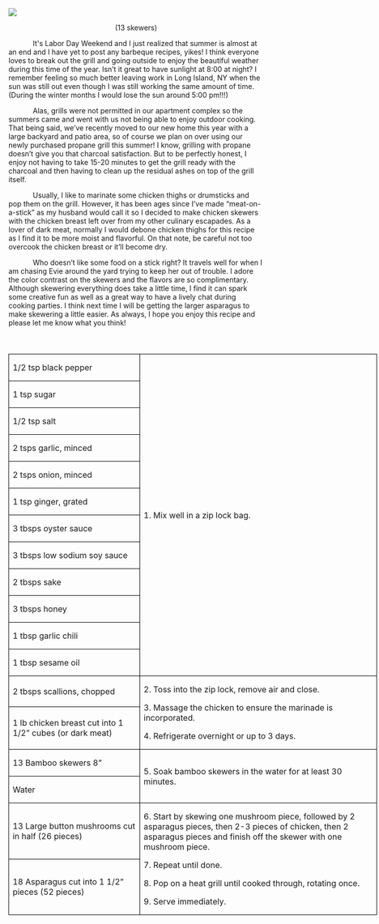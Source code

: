 ![](images/2015/Sep/20150607-20150607-DSC_3770.jpg)

<p align=center style='text-align:center'><span>(13 skewers)</span></p>

<p style='text-indent:.5in'><span>It's Labor Day Weekend and I
just realized that summer is almost at an end and I have yet to post any
barbeque recipes, yikes! I think everyone loves to break out the grill and
going outside to enjoy the beautiful weather during this time of the year.
Isn’t it great to have sunlight at 8:00 at night? I remember feeling so much
better leaving work in Long Island, NY when the sun was still out even though I
was still working the same amount of time. (During the winter months I would lose
the sun around 5:00 pm!!!) </span></p>

<p style='text-indent:.5in'><span>Alas,
grills were not permitted in our apartment complex so the summers came and went
with us not being able to enjoy outdoor cooking. That being said, we’ve recently
moved to our new home this year with a large backyard and patio area, so of
course we plan on over using our newly purchased propane grill this summer! I
know, grilling with propane doesn’t give you that charcoal satisfaction. But to
be perfectly honest, I enjoy not having to take 15-20 minutes to get the grill
ready with the charcoal and then having to clean up the residual ashes on top
of the grill itself. </span></p>

<p style='text-indent:.5in'><span>Usually,
I like to marinate some chicken thighs or drumsticks and pop them on the grill.
However, it has been ages since I’ve made “meat-on-a-stick” as my husband would
call it so I decided to make chicken skewers with the chicken breast left over
from my other culinary escapades. As a lover of dark meat, normally I would
debone chicken thighs for this recipe as I find it to be more moist and
flavorful. On that note, be careful not too overcook the chicken breast or
it’ll become dry. </span></p>

<p style='text-indent:.5in'><span>Who
doesn’t like some food on a stick right? It travels well for when I am chasing
Evie around the yard trying to keep her out of trouble. I adore the color
contrast on the skewers and the flavors are so complimentary. Although
skewering everything does take a little time, I find it can spark some creative
fun as well as a great way to have a lively chat during cooking parties. I
think next time I will be getting the larger asparagus to make skewering a
little easier. As always, I hope you enjoy this recipe and please let me know
what you think!</span></p>

<p><span style='font-size:14.0pt;'>&nbsp;</span></p>

<table border=1 cellspacing=0 cellpadding=0 width=546
 style='width:545.8pt;border-collapse:collapse;border:none'>
 <tr style='height:22.55pt'>
  <td width=190 style='width:189.9pt;border:solid windowtext 1.0pt;padding:
  0in 5.4pt 0in 5.4pt;height:22.55pt'>
  <p><span>1/2 tsp black pepper</span></p>
  </td>
  <td width=356 rowspan=12 style='width:355.9pt;border:solid windowtext 1.0pt;
  border-left:none;padding:0in 5.4pt 0in 5.4pt;height:22.55pt'>
  <p><span>1. Mix well in a zip lock
  bag.</span></p>
  </td>
 </tr>
 <tr style='height:22.5pt'>
  <td width=190 style='width:189.9pt;border:solid windowtext 1.0pt;border-top:
  none;padding:0in 5.4pt 0in 5.4pt;height:22.5pt'>
  <p><span>1 tsp sugar</span></p>
  </td>
 </tr>
 <tr style='height:22.5pt'>
  <td width=190 style='width:189.9pt;border:solid windowtext 1.0pt;border-top:
  none;padding:0in 5.4pt 0in 5.4pt;height:22.5pt'>
  <p><span>1/2 tsp salt</span></p>
  </td>
 </tr>
 <tr style='height:22.5pt'>
  <td width=190 style='width:189.9pt;border:solid windowtext 1.0pt;border-top:
  none;padding:0in 5.4pt 0in 5.4pt;height:22.5pt'>
  <p><span>2 tsps garlic, minced</span></p>
  </td>
 </tr>
 <tr style='height:22.5pt'>
  <td width=190 style='width:189.9pt;border:solid windowtext 1.0pt;border-top:
  none;padding:0in 5.4pt 0in 5.4pt;height:22.5pt'>
  <p><span>2 tsps onion, minced</span></p>
  </td>
 </tr>
 <tr style='height:22.5pt'>
  <td width=190 style='width:189.9pt;border:solid windowtext 1.0pt;border-top:
  none;padding:0in 5.4pt 0in 5.4pt;height:22.5pt'>
  <p><span>1 tsp ginger, grated</span></p>
  </td>
 </tr>
 <tr style='height:22.5pt'>
  <td width=190 style='width:189.9pt;border:solid windowtext 1.0pt;border-top:
  none;padding:0in 5.4pt 0in 5.4pt;height:22.5pt'>
  <p><span>3 tbsps oyster sauce</span></p>
  </td>
 </tr>
 <tr style='height:22.5pt'>
  <td width=190 style='width:189.9pt;border:solid windowtext 1.0pt;border-top:
  none;padding:0in 5.4pt 0in 5.4pt;height:22.5pt'>
  <p><span>3 tbsps low sodium soy
  sauce</span></p>
  </td>
 </tr>
 <tr style='height:22.5pt'>
  <td width=190 style='width:189.9pt;border:solid windowtext 1.0pt;border-top:
  none;padding:0in 5.4pt 0in 5.4pt;height:22.5pt'>
  <p><span>2 tbsps sake</span></p>
  </td>
 </tr>
 <tr style='height:22.5pt'>
  <td width=190 style='width:189.9pt;border:solid windowtext 1.0pt;border-top:
  none;padding:0in 5.4pt 0in 5.4pt;height:22.5pt'>
  <p><span>3 tbsps honey</span></p>
  </td>
 </tr>
 <tr style='height:22.5pt'>
  <td width=190 style='width:189.9pt;border:solid windowtext 1.0pt;border-top:
  none;padding:0in 5.4pt 0in 5.4pt;height:22.5pt'>
  <p><span>1 tbsp garlic chili</span></p>
  </td>
 </tr>
 <tr style='height:22.5pt'>
  <td width=190 style='width:189.9pt;border:solid windowtext 1.0pt;border-top:
  none;padding:0in 5.4pt 0in 5.4pt;height:22.5pt'>
  <p><span>1 tbsp sesame oil</span></p>
  </td>
 </tr>
 <tr style='height:22.5pt'>
  <td width=190 style='width:189.9pt;border:solid windowtext 1.0pt;border-top:
  none;padding:0in 5.4pt 0in 5.4pt;height:22.5pt'>
  <p><span>2 tbsps scallions, chopped</span></p>
  </td>
  <td width=356 rowspan=2 style='width:355.9pt;border-top:none;border-left:
  none;border-bottom:solid windowtext 1.0pt;border-right:solid windowtext 1.0pt;
  padding:0in 5.4pt 0in 5.4pt;height:22.5pt'>
  <p><span>2. Toss into the zip lock,
  remove air and close.</span></p>
  <p><span>3. Massage the chicken to
  ensure the marinade is incorporated.</span></p>
  <p><span>4. Refrigerate overnight
  or up to 3 days.</span></p>
  </td>
 </tr>
 <tr style='height:22.5pt'>
  <td width=190 style='width:189.9pt;border:solid windowtext 1.0pt;border-top:
  none;padding:0in 5.4pt 0in 5.4pt;height:22.5pt'>
  <p><span>1 lb chicken breast cut
  into 1 1/2” cubes (or dark meat)</span></p>
  </td>
 </tr>
 <tr style='height:22.5pt'>
  <td width=190 style='width:189.9pt;border:solid windowtext 1.0pt;border-top:
  none;padding:0in 5.4pt 0in 5.4pt;height:22.5pt'>
  <p><span>13 Bamboo skewers 8”</span></p>
  </td>
  <td width=356 rowspan=2 style='width:355.9pt;border-top:none;border-left:
  none;border-bottom:solid windowtext 1.0pt;border-right:solid windowtext 1.0pt;
  padding:0in 5.4pt 0in 5.4pt;height:22.5pt'>
  <p><span>5. Soak bamboo skewers in
  the water for at least 30 minutes.</span></p>
  </td>
 </tr>
 <tr style='height:22.5pt'>
  <td width=190 style='width:189.9pt;border:solid windowtext 1.0pt;border-top:
  none;padding:0in 5.4pt 0in 5.4pt;height:22.5pt'>
  <p><span>Water</span></p>
  </td>
 </tr>
 <tr style='height:22.5pt'>
  <td width=190 style='width:189.9pt;border:solid windowtext 1.0pt;border-top:
  none;padding:0in 5.4pt 0in 5.4pt;height:22.5pt'>
  <p><span>13 Large button mushrooms
  cut in half (26 pieces)</span></p>
  </td>
  <td width=356 rowspan=2 style='width:355.9pt;border-top:none;border-left:
  none;border-bottom:solid windowtext 1.0pt;border-right:solid windowtext 1.0pt;
  padding:0in 5.4pt 0in 5.4pt;height:22.5pt'>
  <p><span>6. Start by skewing one
  mushroom piece, followed by 2 asparagus pieces, then 2-3 pieces of chicken,
  then 2 asparagus pieces and finish off the skewer with one mushroom piece. </span></p>
  <p><span>7. Repeat until done.</span></p>
  <p><span>8. Pop on a heat grill
  until cooked through, rotating once.</span></p>
  <p><span>9. Serve immediately.</span></p>
  </td>
 </tr>
 <tr style='height:22.5pt'>
  <td width=190 style='width:189.9pt;border:solid windowtext 1.0pt;border-top:
  none;padding:0in 5.4pt 0in 5.4pt;height:22.5pt'>
  <p><span>18 Asparagus cut into 1
  1/2” pieces (52 pieces)</span></p>
  </td>
 </tr>
</table>